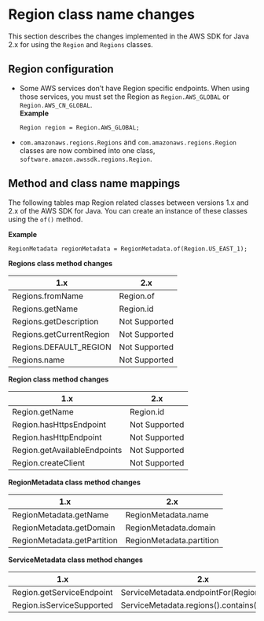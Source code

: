 # Region class name changes<a name="migration-client-region"></a>

This section describes the changes implemented in the AWS SDK for Java 2\.x for using the `Region` and `Regions` classes\.

## Region configuration<a name="region-configuration"></a>
+ Some AWS services don’t have Region specific endpoints\. When using those services, you must set the Region as `Region.AWS_GLOBAL` or `Region.AWS_CN_GLOBAL`\.  
**Example**  

  ```
  Region region = Region.AWS_GLOBAL;
  ```
+  `com.amazonaws.regions.Regions` and `com.amazonaws.regions.Region` classes are now combined into one class, `software.amazon.awssdk.regions.Region`\.

## Method and class name mappings<a name="region-method-mapping"></a>

The following tables map Region related classes between versions 1\.x and 2\.x of the AWS SDK for Java\. You can create an instance of these classes using the `of()` method\.

**Example**  

```
RegionMetadata regionMetadata = RegionMetadata.of(Region.US_EAST_1);
```


**Regions class method changes**  

| 1\.x | 2\.x | 
| --- | --- | 
|  Regions\.fromName  |  Region\.of  | 
|  Regions\.getName  |  Region\.id  | 
|  Regions\.getDescription  |  Not Supported  | 
|  Regions\.getCurrentRegion  |  Not Supported  | 
|  Regions\.DEFAULT\_REGION  |  Not Supported  | 
|  Regions\.name  |  Not Supported  | 


**Region class method changes**  

| 1\.x | 2\.x | 
| --- | --- | 
|  Region\.getName  |  Region\.id  | 
|  Region\.hasHttpsEndpoint  |  Not Supported  | 
|  Region\.hasHttpEndpoint  |  Not Supported  | 
|  Region\.getAvailableEndpoints  |  Not Supported  | 
|  Region\.createClient  |  Not Supported  | 


**RegionMetadata class method changes**  

| 1\.x | 2\.x | 
| --- | --- | 
|  RegionMetadata\.getName  |  RegionMetadata\.name  | 
|  RegionMetadata\.getDomain  |  RegionMetadata\.domain  | 
|  RegionMetadata\.getPartition  |  RegionMetadata\.partition  | 


**ServiceMetadata class method changes**  

| 1\.x | 2\.x | 
| --- | --- | 
|  Region\.getServiceEndpoint  |  ServiceMetadata\.endpointFor\(Region\)  | 
|  Region\.isServiceSupported  |  ServiceMetadata\.regions\(\)\.contains\(Region\)  | 